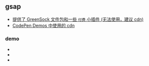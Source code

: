 ## gsap

- [提供了 GreenSock 文件包和一些 `付费` 小插件 (无法使用，建议 cdn)](https://www.tweenmax.com.cn/source/)
- [CodePen Demos 中使用的 cdn](https://codepen.io/GreenSock/pen/LpxOqR)

### demo

- [](https://codepen.io/collection/noQGjq)
- [](https://codepen.io/collection/naMaNQ?cursor=ZD0wJm89MCZwPTEmdj0yMQ==)
- [](https://dribbble.com/ai)
